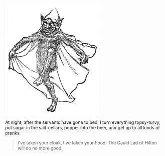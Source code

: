 <img src=/images/Goblin_illustration_from_19th_century.jpg width="300" height="350"/>

At night, after the servants have gone to bed, I turn everything topsy-turvy, put sugar in the salt-cellars, pepper into the beer, and get up to all kinds of pranks.

>I've taken your cloak, I've taken your hood: The Cauld Lad of Hilton will do no more good.
